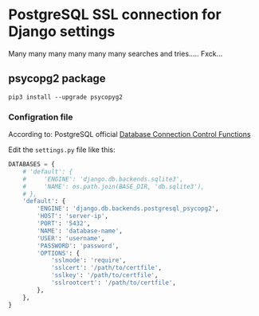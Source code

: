 # PostgreSQL SSL connection for Django settings

Many many many many many many searches and tries..... Fxck...

## psycopg2 package
```
pip3 install --upgrade psycopyg2
```

### Configration file

According to: PostgreSQL official [Database Connection Control Functions](https://www.postgresql.org/docs/current/libpq-connect.html)

Edit the `settings.py` file like this:

```python
DATABASES = {
    # 'default': {
    #     'ENGINE': 'django.db.backends.sqlite3',
    #     'NAME': os.path.join(BASE_DIR, 'db.sqlite3'),
    # },
    'default': {
        'ENGINE': 'django.db.backends.postgresql_psycopg2',
        'HOST': 'server-ip',
        'PORT': '5432',
        'NAME': 'database-name',
        'USER': 'username',
        'PASSWORD': 'password',
        'OPTIONS': {
            'sslmode': 'require',
            'sslcert': '/path/to/certfile',
            'sslkey': '/path/to/certfile',
            'sslrootcert': '/path/to/certfile',
        },
    },
}
```
